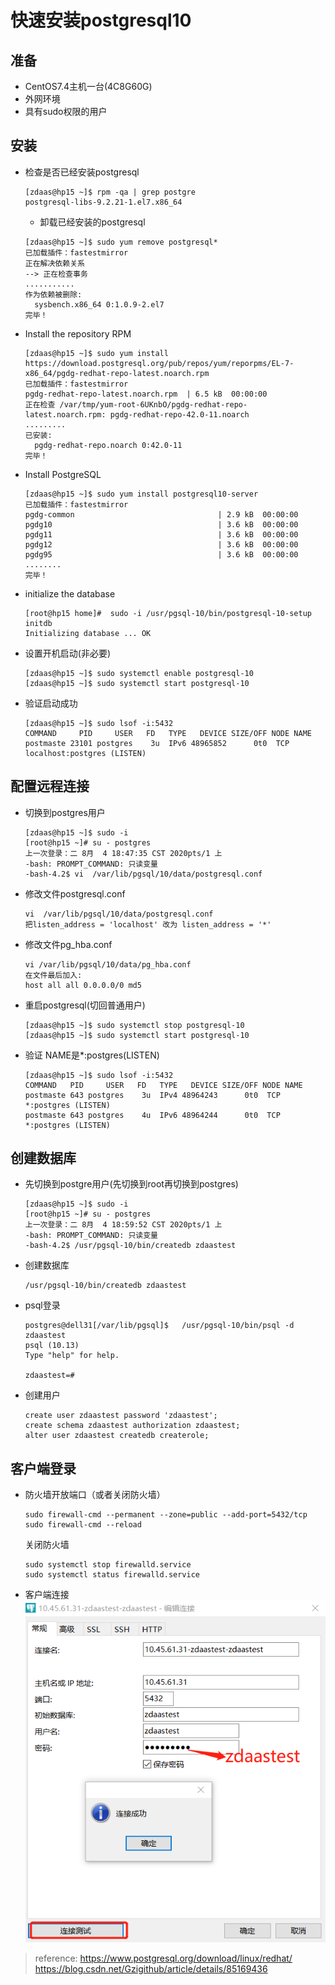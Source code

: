 # 快速安装postgresql10

## 准备
- CentOS7.4主机一台(4C8G60G)
- 外网环境
- 具有sudo权限的用户
## 安装
- 检查是否已经安装postgresql
  ```
  [zdaas@hp15 ~]$ rpm -qa | grep postgre
  postgresql-libs-9.2.21-1.el7.x86_64
  ```
  - 卸载已经安装的postgresql
  ```
  [zdaas@hp15 ~]$ sudo yum remove postgresql*
  已加载插件：fastestmirror
  正在解决依赖关系
  --> 正在检查事务
  ...........
  作为依赖被删除:
    sysbench.x86_64 0:1.0.9-2.el7                                                            
  完毕！
  ```
- Install the repository RPM
  ```
  [zdaas@hp15 ~]$ sudo yum install https://download.postgresql.org/pub/repos/yum/reporpms/EL-7-x86_64/pgdg-redhat-repo-latest.noarch.rpm
  已加载插件：fastestmirror
  pgdg-redhat-repo-latest.noarch.rpm  | 6.5 kB  00:00:00     
  正在检查 /var/tmp/yum-root-6UKnbO/pgdg-redhat-repo-latest.noarch.rpm: pgdg-redhat-repo-42.0-11.noarch
  .........
  已安装:
    pgdg-redhat-repo.noarch 0:42.0-11                        
  完毕！
  ```
- Install PostgreSQL
  ```
  [zdaas@hp15 ~]$ sudo yum install postgresql10-server
  已加载插件：fastestmirror
  pgdg-common                                | 2.9 kB  00:00:00     
  pgdg10                                     | 3.6 kB  00:00:00     
  pgdg11                                     | 3.6 kB  00:00:00     
  pgdg12                                     | 3.6 kB  00:00:00     
  pgdg95                                     | 3.6 kB  00:00:00
  ........
  完毕！   
  ```
- initialize the database
  ```
  [root@hp15 home]#  sudo -i /usr/pgsql-10/bin/postgresql-10-setup initdb
  Initializing database ... OK
  ```
- 设置开机启动(非必要)
  ```
  [zdaas@hp15 ~]$ sudo systemctl enable postgresql-10
  [zdaas@hp15 ~]$ sudo systemctl start postgresql-10
  ```
- 验证启动成功
  ```
  [zdaas@hp15 ~]$ sudo lsof -i:5432
  COMMAND     PID     USER   FD   TYPE   DEVICE SIZE/OFF NODE NAME
  postmaste 23101 postgres    3u  IPv6 48965852      0t0  TCP localhost:postgres (LISTEN)
  ```
## 配置远程连接
- 切换到postgres用户
  ```
  [zdaas@hp15 ~]$ sudo -i
  [root@hp15 ~]# su - postgres
  上一次登录：二 8月  4 18:47:35 CST 2020pts/1 上
  -bash: PROMPT_COMMAND: 只读变量
  -bash-4.2$ vi  /var/lib/pgsql/10/data/postgresql.conf
  ```
- 修改文件postgresql.conf
  ```
  vi  /var/lib/pgsql/10/data/postgresql.conf
  把listen_address = 'localhost' 改为 listen_address = '*'
  ```
- 修改文件pg_hba.conf
  ```
  vi /var/lib/pgsql/10/data/pg_hba.conf
  在文件最后加入:
  host all all 0.0.0.0/0 md5
  ```
- 重启postgresql(切回普通用户)
  ```
  [zdaas@hp15 ~]$ sudo systemctl stop postgresql-10
  [zdaas@hp15 ~]$ sudo systemctl start postgresql-10
  ```
- 验证
  NAME是*:postgres(LISTEN)
  ```
  [zdaas@hp15 ~]$ sudo lsof -i:5432
  COMMAND   PID     USER   FD   TYPE   DEVICE SIZE/OFF NODE NAME
  postmaste 643 postgres    3u  IPv4 48964243      0t0  TCP *:postgres (LISTEN)
  postmaste 643 postgres    4u  IPv6 48964244      0t0  TCP *:postgres (LISTEN)
  ```
## 创建数据库
- 先切换到postgre用户(先切换到root再切换到postgres)
  ```
  [zdaas@hp15 ~]$ sudo -i
  [root@hp15 ~]# su - postgres
  上一次登录：二 8月  4 18:59:52 CST 2020pts/1 上
  -bash: PROMPT_COMMAND: 只读变量
  -bash-4.2$ /usr/pgsql-10/bin/createdb zdaastest
  ```
- 创建数据库
  ```
  /usr/pgsql-10/bin/createdb zdaastest
  ```
- psql登录
  ```
  postgres@dell31[/var/lib/pgsql]$   /usr/pgsql-10/bin/psql -d zdaastest
  psql (10.13)
  Type "help" for help.

  zdaastest=#
  ```
- 创建用户
  ```
  create user zdaastest password 'zdaastest';
  create schema zdaastest authorization zdaastest;
  alter user zdaastest createdb createrole;
  ```
## 客户端登录
- 防火墙开放端口（或者关闭防火墙）
  ```
  sudo firewall-cmd --permanent --zone=public --add-port=5432/tcp
  sudo firewall-cmd --reload
  ```
  关闭防火墙
  ```
  sudo systemctl stop firewalld.service
  sudo systemctl status firewalld.service
  ```
- 客户端连接
  ![](20200804_postgresql_conn.png)



>reference:
https://www.postgresql.org/download/linux/redhat/
https://blog.csdn.net/Gzigithub/article/details/85169436
